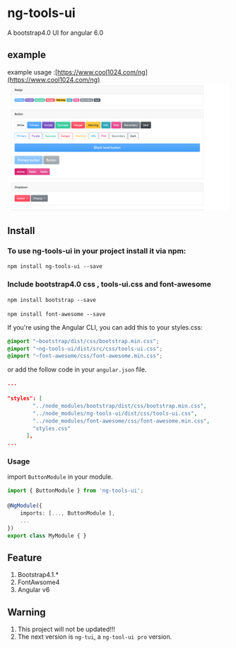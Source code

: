 # ng-tools-ui

A bootstrap4.0 UI for angular 6.0

## example

example usage :[https://www.cool1024.com/ng](https://www.cool1024.com/ng)<br>
![preview](https://github.com/BeauitfullXiaoJian/cool1024/blob/master/public/home/preview.png?raw=true)

## Install

### To use ng-tools-ui in your project install it via npm:

```
npm install ng-tools-ui --save
```

### Include bootstrap4.0 css , tools-ui.css and font-awesome

```
npm install bootstrap --save

npm install font-awesome --save
```

If you're using the Angular CLI, you can add this to your styles.css:

```css
@import "~bootstrap/dist/css/bootstrap.min.css";
@import "~ng-tools-ui/dist/src/css/tools-ui.css";
@import "~font-awesome/css/font-awesome.min.css";
```

or add the follow code in your `angular.json` file.

```json
...

"styles": [
        "../node_modules/bootstrap/dist/css/bootstrap.min.css",
        "../node_modules/ng-tools-ui/dist/css/tools-ui.css",
        "../node_modules/font-awesome/css/font-awesome.min.css",
        "styles.css"
      ],
...
```

### Usage

import `ButtonModule` in your module.

```typescript
import { ButtonModule } from 'ng-tools-ui';

@NgModule({
    imports: [..., ButtonModule ],
    ...
})
export class MyModule { }
```

## Feature

1. Bootstrap4.1.*
2. FontAwsome4
3. Angular v6

## Warning

1. This project will not be updated!!!
2. The next version is `ng-tui`, a `ng-tool-ui pro` version.